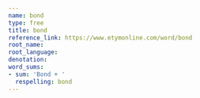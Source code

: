 ```yaml
---
name: bond
type: free
title: bond
reference_link: https://www.etymonline.com/word/bond
root_name: 
root_language: 
denotation: 
word_sums:
- sum: 'Bond + '
  respelling: bond
---
```

